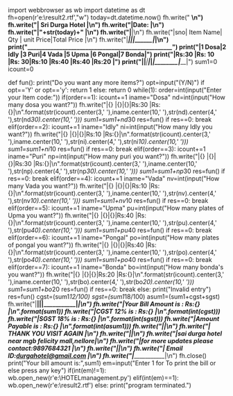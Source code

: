 import webbrowser as wb
import datetime as dt
fh=open(r'e:\result2.rtf',"w")
today=dt.datetime.now()
fh.write(" ______________________________________________\n")
fh.write("|              Sri Durga Hotel                 |\n")
fh.write("|Date:                                         |\n")
fh.write("|"+str(today)+"                    |\n")
fh.write("|______________________________________________|\n")
fh.write("|sno| Item Name| Qty | unit Price|Total Price  |\n")
fh.write("|___|__________|_____|___________|_____________|\n")
print("________________________________________________________")
print("|1 Dosa|2 Idly |3 Puri|4 Vada |5 Upma |6 Pongal|7 Bonda|")
print("|Rs:30 |Rs: 10 |Rs: 30|Rs:10  |Rs:40  |Rs:40   |Rs:20  |")
print("|______|_______|______|_______|_______|________|_______|")
sum1=0
icount=0

def fun():
    print("Do you want any more items?")
    opt=input("(Y/N)")
    if opt=='Y' or opt=='y':
        return 1
    else:
        return 0
while(1):
    order=int(input("Enter your Item code:"))
    if(order==1):
        icount+=1
        iname="Dosa"
        nd=int(input("How many dosa you want?"))
        fh.write("|{} |{}|{}|Rs:30      |Rs:{}|\n".format(str(icount).center(3,' '),iname.center(10,' '),str(nd).center(4,' '),str(nd*30).center(10,' ')))
        sum1=sum1+nd*30
        res=fun()
        if res==0:
            break
    elif(order==2):
        icount+=1
        iname="Idly"
        ni=int(input("How many Idly you want?"))
        fh.write("|{} |{}|{}|Rs:10      |Rs:{}|\n".format(str(icount).center(3,' '),iname.center(10,' '),str(ni).center(4,' '),str(ni*10).center(10,' ')))
        sum1=sum1+ni*10
        res=fun()
        if res==0:
            break
    elif(order==3):
        icount+=1
        iname="Puri"
        np=int(input("How many puri you want?"))
        fh.write("|{} |{}|{}|Rs:30      |Rs:{}|\n".format(str(icount).center(3,' '),iname.center(10,' '),str(np).center(4,' '),str(np*30).center(10,' ')))
        sum1=sum1+np*30
        res=fun()
        if res==0:
            break
    elif(order==4):
        icount+=1
        iname="Vada"
        nv=int(input("How many Vada you want?"))
        fh.write("|{} |{}|{}|Rs:10      |Rs:{}|\n".format(str(icount).center(3,' '),iname.center(10,' '),str(nv).center(4,' '),str(nv*10).center(10,' ')))
        sum1=sum1+nv*10
        res=fun()
        if res==0:
            break
    elif(order==5):
        icount+=1
        iname="Upma"
        pu=int(input("How many plates of Upma you want?"))
        fh.write("|{} |{}|{}|Rs:40      |Rs:{}|\n".format(str(icount).center(3,' '),iname.center(10,' '),str(pu).center(4,' '),str(pu*40).center(10,' ')))
        sum1=sum1+pu*40
        res=fun()
        if res==0:
            break
    elif(order==6):
        icount+=1
        iname="Pongal"
        po=int(input("How many plates of pongal you want?"))
        fh.write("|{} |{}|{}|Rs:40      |Rs:{}|\n".format(str(icount).center(3,' '),iname.center(10,' '),str(po).center(4,' '),str(po*40).center(10,' ')))
        sum1=sum1+po*40
        res=fun()
        if res==0:
            break
    elif(order==7):
        icount+=1
        iname="Bonda"
        bo=int(input("How many bonda's you want?"))
        fh.write("|{} |{}|{}|Rs:20      |Rs:{}|\n".format(str(icount).center(3,' '),iname.center(10,' '),str(bo).center(4,' '),str(bo*20).center(10,' ')))
        sum1=sum1+bo*20
        res=fun()
        if res==0:
            break
    else:
        print("Invalid entry")
        res=fun()
cgst=(sum1*12/100)
sgst=(sum1*18/100)
asum1=(sum1+cgst+sgst)
fh.write("|____|__________|____|___________|_____________|\n")
fh.write("|Your Bill Amount is : Rs:{}                  |\n".format(sum1))
fh.write("|CGST 12% is         : Rs:{}                   |\n".format(int(cgst)))
fh.write("|SGST 18% is         : Rs:{}                   |\n".format(int(sgst)))
fh.write("|Amount Payable is   : Rs:{}                  |\n".format(int(asum1)))
fh.write("|______________________________________________|\n")
fh.write("|            THANK YOU VISIT AGAIN             |\n")
fh.write("|______________________________________________|\n")
fh.write("|sai durga hotel near mgb felicity mall,nellore|\n")
fh.write("|for more updates please contact:9897684321    |\n")
fh.write("|______________________________________________|\n")
fh.write("|      Email ID:durgahotel@gmail.com           |\n")
fh.write("|______________________________________________|\n")
fh.close()
print("Your bill amount is:",sum1)
em=input("Enter 1 for To print the bill or else press any key")
if(int(em)!=1):
    wb.open_new(r'e:\HOTELmanagement.py')
elif(int(em)==1):
    wb.open_new(r'e:\result2.rtf')
else:
    print("program terminated.")
